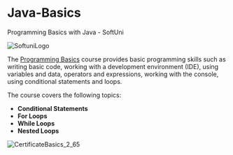 # Java-Basics

Programming Basics with Java - SoftUni


![SoftuniLogo](https://user-images.githubusercontent.com/110605865/183459408-9cc75814-de69-4b40-9ff4-edccdb15148a.png)


The [Programming Basics](https://softuni.bg/courses/programming-basics) course provides basic programming skills such as writing basic code, working with a development environment (IDE), using variables and data, operators and expressions, working with the console, using conditional statements and loops.

The course covers the following topics:

- **Conditional Statements**
- **For Loops**
- **While Loops**
- **Nested Loops**

![CertificateBasics_2_65](https://user-images.githubusercontent.com/110605865/194892634-f03dd6df-0ca1-465e-abc8-6797a257bc4b.png)


